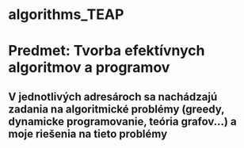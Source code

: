 # algorithms_TEAP
# Predmet: Tvorba efektívnych algoritmov a programov
## V jednotlivých adresároch sa nachádzajú zadania na algoritmické problémy (greedy, dynamicke programovanie, teória grafov...) a moje riešenia na tieto problémy  
